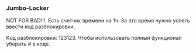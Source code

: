 ### Jumbo-Locker

NOT FOR BAD!!!. Есть счетчик времени на 1ч. За это время нужно успеть ввести код разблокировки.

Kод разблокировки: 123123. 
Чтобы использовать полный функционал уберать # в коде. 
